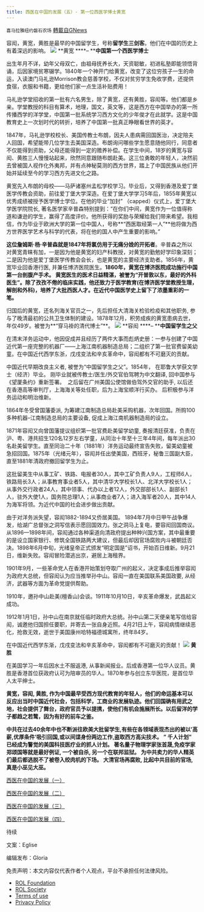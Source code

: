```yaml
---
title: 西医在中国的发展（五）- 第一位西医学博士黄宽
---
```

`喜马拉雅纽约磐石农场` [轉載自GNews](https://gnews.org/zh-hans/2329273/)

容闳，黄宽，黄胜是最早的中国留学生，号称**留学生三剑客**。他们在中国的历史上有着深远的影响。
![](https://assets.gnews.org/wp-content/uploads/2022/04/黄宽.jpeg)
**黄宽 ****– ****中国第一个西医学博士**

出生年月不详，幼年父母双亡，由祖母抚养长大，天资聪敏，初进私塾即能领悟背诵，后因家境贫寒辍学。1840年一个神开门给黄宽，改变了这位穷孩子一生的命运，入读澳门马礼逊Morrison教会慈善学校，不仅对贫穷学生免收学费，还提供食宿，衣服和书籍，更给他们家一点生活补贴费用！

马礼逊学堂招收的第一批有六名男生，除了黄宽，还有黄胜，容闳等。他们都是乡亲。学堂教授的科目有算术，地理，国文，英文等，这是西方在中国举办的第一所传播西学的洋学堂，中国第一批系统学习西方文化的少年俊才在此就学。这是中国教育史上一次划时代的转折，培养了中国第一批真正睁眼看世界的英才。

1847年，马礼逊学校校长、美国传教士布朗，因夫人患病需回国医治，决定陪夫人回国，希望能带几位学生去美国深造。布朗询问哪些学生愿意随他同行，同意者不仅能得到资助，父母还能得到一定的赡养补偿。在学生中间，18岁的黄宽与容闳、黄胜三人慢慢站起来，欣然同意跟随布朗赴美。这三位勇敢的年轻人，决然前去曾被国人视作化外夷邦，并有点神秘莫测的西方世界，踏上了中国民族从他们开始并延续至今的学习西方先进文化之路。

黄宽先入布朗的母校——马萨诸塞州孟松学校学习。毕业后，又得到香港及爱丁堡医学传教会资助，前往爱丁堡大学深造。在爱丁堡大学学习5年后，1855年黄宽以优秀成绩被授予医学博士学位。在他的毕业“加封” （capped）仪式上，爱丁堡大学医学院院长, 著名医学家辛普森特别提到：“在你们中间，黄宽作为一位值得称道和谦逊的学生，赢得了高度评价。他所获得的奖励与荣耀给我们带来希望。我相信，作为毕业于欧洲大学的第一位中国人，号称**“西医取经第一人”**他将做为西方世界医学艺术与科学的代表，将在他的国人中产生重要的影响。”

**这位詹姆斯·杨·辛普森就是1847年将氯仿用于无痛分娩的开拓者**。辛普森之所以对黄宽青睐有加，一是因为他是黄宽的妇产科教授，对黄宽的勤勉好学印象深刻；二是因为他是爱丁堡医学传教会会长，也是黄宽的主要经济支助者。1856年，黄宽毕业回香港行医, 并兼任博济医院医生。**1860年，黄宽在博济医院成功施行中国第一台剖腹产手术。 黄宽医生的医术日益精湛，被誉为“开普敦以东，最好的外科医生”。除了孜孜不倦的临床实践，他还致力于医学教育(在博济医学堂教授生理，解剖和外科)，培养了大批西医人才。在近代中国医学史上留下了浓墨重彩的一笔。**

归国后的黄宽，还名列海关官员之一，先后担任大清海关检验检疫和其他职务, 参与了晚清最初的公共卫生体制的建设。1878年12月，积劳成疾的黄宽患病去世，年仅49岁。被誉为**“穿马褂的清代博士”**。
![](https://assets.gnews.org/wp-content/uploads/2022/04/容闳.jpeg)
**容闳 ****– ****中国留学生之父**

在清末洋务运动中，他因促成并且经历了两件大事而彪炳史册：一参与创建了中国近代第一座完整的机器厂——上海江南机器制造总局；二组织了第一批官费留美幼童。在中国近代西学东浙，戊戌变法和辛亥革命中，容闳都有不可磨灭的贡献。

中国近代早期改良主义者, 被誉为“中国留学生之父”。1854年， 在耶鲁大学获文学士（经济）毕业。 刚毕业就被传教士/医生/外交官伯驾聘为中文翻译, 回中国参与《望厦条约》重新签署。  之后留在广州美国公使馆做伯驾外交官的助手, 以后还在香港高等审判厅，上海海关等处任职，后为上海宝顺洋行买办。 后积极参与洋务运动和明治维新。

1864年冬受曾国藩委派, 为筹建江南制造总局赴美采购机器，次年回国。所购100多种机器–江南制造总局的主要设备, 促成上海江南机器制造局的设立。

1871年容闳又向曾国藩提议组织第一批官费赴美留学幼童, 奏报清廷获准，负责在沪、粤、港共招生120名12岁左右学童，从同治十年至十三年4年间，每年派出30名赴美留学生。直至同治二十年（1881年）洋务运动最终宣告失败，留美幼童被急招回国。1875年（光绪元年），容闳并任出使美国，西班牙，秘鲁三国副大臣，直至1881年清政府撤回留学生为止。

这批留美生中从事工矿、铁路、电报者30人，其中工矿负责人9人，工程师6人，铁路局长3人；从事教育事业者5人，其中清华大学校长1人、北洋大学校长1人；从事外交行政者24人，其中领事、代办以上者12人，外交部部长1人、副部长1人，驻外大使1人，国务院总理1人；从事商业者7人；进入海军者20人，其中14人为海军将领。为近代中国的社会进步做出贡献。

由于对洋务派失望，容闳1882-1894又侨居美国。 1894年7月中日甲午战争爆发，给湖广总督张之洞写信表示愿回国效力。张之洞马上复电，要容闳回国商议。从1896—1898年间，容闳通过各种渠道向清政府提出种种兴国方案，其中最重要的是设立国家银行、修筑全国铁路两大建议，但最后却因官场腐败内斗被朝廷否决。1898年6月中旬，光绪皇帝正式颁发“明定国是”诏书，开始百日维新。9月21日，维新失败。容闳冒险潜逃出京，避居上海租界。

1901年9月，一些革命党人在香港开始策划夺取广州的起义，决定事成后推举容闳为政府大总统，但容闳认为应当推举孙中山。容闳一直在美国联系美国政要, 从经济，武器等方面为革命党提供帮助。

1910年，邀孙中山赴美(檀香山)会谈。1911年10月10日，辛亥革命爆发，武昌起义成功。

1912年1月1日，孙中山在南京就任临时政府大总统。孙中山第二天便亲笔写信给容闳，诚邀他归国担任要职，并寄去一张自身近照。4月21日上午，容闳病情继续恶化，抢救无效，逝世于美国康州哈特福德城寓所，终年84岁。

在中国近代西学东渐，戊戌变法和辛亥革命中，容闳都有不可磨灭的贡献！
![](https://assets.gnews.org/wp-content/uploads/2022/04/黄胜.jpeg)
**黄胜**

在美国学习一年后因水土不服返港, 从事新闻报业。后成香港第一位华人议员。黄胜是香港首位获政府认可为陪审员的华人。1870年参与创立东华医院，是首位华人太平绅士。

**黄宽，容闳, 黄胜, 作为中国最早受西方现代教育的年轻人，他们的命运基本可以反应出当时中国近代社会，包括科学，工商业的发展轨迹。他们回国确有用武之地，社会提供了舞台，政府官员予以提携，使他们有机会施展所长。以后留洋的学子都趋之若鹜，因为有好的前车之鉴。**

**中共在过去40余年中也不断派往欧美大批留学生,有些在各领域表现杰出的被以’高薪,优厚条件’吸引回国,或以间谍身份两边工作,盗取西方高尖技术。 ” 千人计划” 已经成为警觉的美国科技医疗业的抓人计划。 著名量子物理学家张首晟,免疫学家郑颂国等就是最好例证, 一个被自杀, 另一个在联邦监狱。 为中共卖力的华人精英们最后都逃脱不了被卷入绞肉机的下场。 大清官场再腐败, 比起中共目前的官场, 真是小巫见大巫。**

[西医在中国的发展（一）](https://gnews.org/zh-hans/2230569/)

[西医在中国的发展（二）](https://gnews.org/zh-hans/2247529/)

[西医在中国的发展（三）](https://gnews.org/zh-hans/2266864/)

[西医在中国的发展（四）](https://gnews.org/zh-hans/2300811/)

待续

文案：Eglise

编辑发布：Gloria

 

免责声明：本文内容仅代表作者个人观点，平台不承担任何法律风险。

- [ROL Foundation](https://rolfoundation.org/)
- [ROL Society](https://rolsociety.org/)
- [Terms of use](https://gnews.org/terms-of-use-3/)
- [Privacy Policy](https://gnews.org/privacy-policy/)
